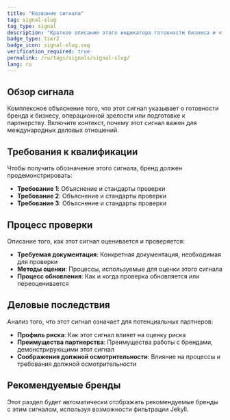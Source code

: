 ```yaml
---
title: "Название сигнала"
tag: signal-slug
tag_type: signal
description: "Краткое описание этого индикатора готовности бизнеса и что он сигнализирует потенциальным партнерам."
badge_type: tier2
badge_icon: signal-slug.svg
verification_required: true
permalink: /ru/tags/signals/signal-slug/
lang: ru
---
```


## Обзор сигнала

Комплексное объяснение того, что этот сигнал указывает о готовности бренда к бизнесу, операционной зрелости или подготовке к партнерству. Включите контекст, почему этот сигнал важен для международных деловых отношений.

## Требования к квалификации

Чтобы получить обозначение этого сигнала, бренд должен продемонстрировать:

- **Требование 1**: Объяснение и стандарты проверки
- **Требование 2**: Объяснение и стандарты проверки
- **Требование 3**: Объяснение и стандарты проверки

## Процесс проверки

Описание того, как этот сигнал оценивается и проверяется:

- **Требуемая документация**: Конкретная документация, необходимая для проверки
- **Методы оценки**: Процессы, используемые для оценки этого сигнала
- **Процесс обновления**: Как и когда проверка обновляется или переоценивается

## Деловые последствия

Анализ того, что этот сигнал означает для потенциальных партнеров:

- **Профиль риска**: Как этот сигнал влияет на оценку риска
- **Преимущества партнерства**: Преимущества работы с брендами, демонстрирующими этот сигнал
- **Соображения должной осмотрительности**: Влияние на процессы и требования должной осмотрительности

## Рекомендуемые бренды

Этот раздел будет автоматически отображать рекомендуемые бренды с этим сигналом, используя возможности фильтрации Jekyll.
